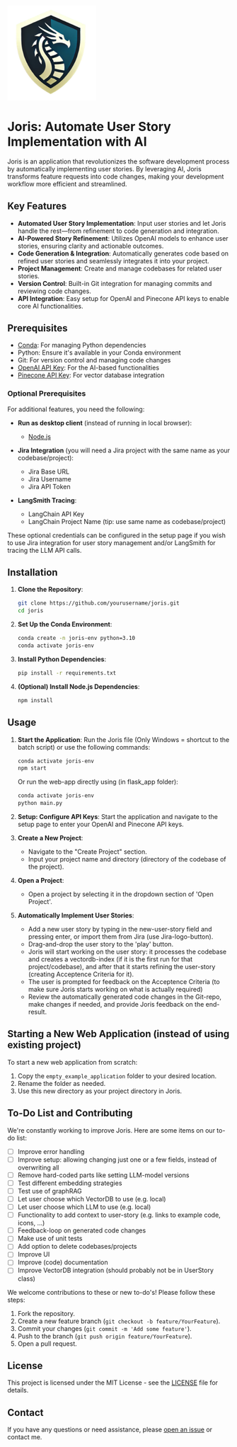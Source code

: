 <img src="flask_app/static/img/logo.png" alt="Joris Logo" width="200"/>

# Joris: Automate User Story Implementation with AI

Joris is an application that revolutionizes the software development process by automatically implementing user stories. By leveraging AI, Joris transforms feature requests into code changes, making your development workflow more efficient and streamlined.

## Key Features

- **Automated User Story Implementation**: Input user stories and let Joris handle the rest—from refinement to code generation and integration.
- **AI-Powered Story Refinement**: Utilizes OpenAI models to enhance user stories, ensuring clarity and actionable outcomes.
- **Code Generation & Integration**: Automatically generates code based on refined user stories and seamlessly integrates it into your project.
- **Project Management**: Create and manage codebases for related user stories.
- **Version Control**: Built-in Git integration for managing commits and reviewing code changes.
- **API Integration**: Easy setup for OpenAI and Pinecone API keys to enable core AI functionalities.

## Prerequisites

- [Conda](https://docs.conda.io/en/latest/miniconda.html): For managing Python dependencies
- Python: Ensure it's available in your Conda environment
- Git: For version control and managing code changes
- [OpenAI API Key](https://openai.com/): For the AI-based functionalities
- [Pinecone API Key](https://www.pinecone.io/): For vector database integration

### Optional Prerequisites

For additional features, you need the following:

- **Run as desktop client** (instead of running in local browser):
  - [Node.js](https://nodejs.org/)

- **Jira Integration** (you will need a Jira project with the same name as your codebase/project):
  - Jira Base URL
  - Jira Username
  - Jira API Token

- **LangSmith Tracing**:
  - LangChain API Key
  - LangChain Project Name (tip: use same name as codebase/project)

These optional credentials can be configured in the setup page if you wish to use Jira integration for user story management and/or LangSmith for tracing the LLM API calls.


## Installation

1. **Clone the Repository**:
   ```bash
   git clone https://github.com/yourusername/joris.git
   cd joris
   ```

2. **Set Up the Conda Environment**:
   ```bash
   conda create -n joris-env python=3.10
   conda activate joris-env
   ```

3. **Install Python Dependencies**:
   ```bash
   pip install -r requirements.txt
   ```

4. **(Optional) Install Node.js Dependencies**:
   ```bash
   npm install
   ```

## Usage

1. **Start the Application**:
   Run the Joris file (Only Windows = shortcut to the batch script) or use the following commands:
   ```bash
   conda activate joris-env
   npm start
   ```
   
   Or run the web-app directly using (in flask_app folder):
   ```bash
   conda activate joris-env
   python main.py
   ```

2. **Setup: Configure API Keys**:
   Start the application and navigate to the setup page to enter your OpenAI and Pinecone API keys.

3. **Create a New Project**:
   - Navigate to the "Create Project" section.
   - Input your project name and directory (directory of the codebase of the project).

4. **Open a Project**:
   - Open a project by selecting it in the dropdown section of 'Open Project'.

5. **Automatically Implement User Stories**:
   - Add a new user story by typing in the new-user-story field and pressing enter, or import them from Jira (use Jira-logo-button).
   - Drag-and-drop the user story to the 'play' button.
   - Joris will start working on the user story: it processes the codebase and creates a vectordb-index (if it is the first run for that project/codebase), and after that it starts refining the user-story (creating Acceptence Criteria for it).
   - The user is prompted for feedback on the Acceptence Criteria (to make sure Joris starts working on what is actually required)
   - Review the automatically generated code changes in the Git-repo, make changes if needed, and provide Joris feedback on the end-result.


## Starting a New Web Application (instead of using existing project)

To start a new web application from scratch:
1. Copy the `empty_example_application` folder to your desired location.
2. Rename the folder as needed.
3. Use this new directory as your project directory in Joris.


## To-Do List and Contributing

We're constantly working to improve Joris. Here are some items on our to-do list:

- [ ] Improve error handling
- [ ] Improve setup: allowing changing just one or a few fields, instead of overwriting all
- [ ] Remove hard-coded parts like setting LLM-model versions
- [ ] Test different embedding strategies
- [ ] Test use of graphRAG
- [ ] Let user choose which VectorDB to use (e.g. local)
- [ ] Let user choose which LLM to use (e.g. local)
- [ ] Functionality to add context to user-story (e.g. links to example code, icons, …)
- [ ] Feedback-loop on generated code changes
- [ ] Make use of unit tests
- [ ] Add option to delete codebases/projects
- [ ] Improve UI
- [ ] Improve (code) documentation
- [ ] Improve VectorDB integration (should probably not be in UserStory class)

We welcome contributions to these or new to-do's! Please follow these steps:

1. Fork the repository.
2. Create a new feature branch (`git checkout -b feature/YourFeature`).
3. Commit your changes (`git commit -m 'Add some feature'`).
4. Push to the branch (`git push origin feature/YourFeature`).
5. Open a pull request.

## License

This project is licensed under the MIT License - see the [LICENSE](https://opensource.org/licenses/MIT) file for details.

## Contact

If you have any questions or need assistance, please [open an issue](https://github.com/JLijbers/joris/issues) or contact me.
